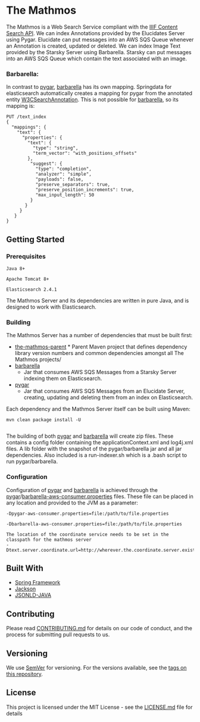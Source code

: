 # The Mathmos

The Mathmos is a Web Search Service compliant with the [IIIF Content Search API](http://iiif.io/api/search/1.0/). We can index Annotations provided by the Elucidates Server using Pygar. Elucidate can put messages into an AWS SQS Queue whenever an Annotation is created, updated or deleted.  We can index Image Text provided by the Starsky Server using Barbarella.  Starsky can put messages into an AWS SQS Queue which contain the text associated with an image. 

### Barbarella:
In contrast to [pygar](pygar), [barbarella](barbarella) has its own mapping. Springdata for elasticsearch automatically creates a mapping for pygar from the annotated entity [W3CSearchAnnotation](/pygar/src/main/java/com/digirati/pygar/W3CSearchAnnotation.java).  This is not possible for [barbarella](barbarella), so its  mapping is:
```
PUT /text_index
{
  "mappings": {
    "text": {
      "properties": {     
        "text": {
          "type": "string",
          "term_vector": "with_positions_offsets"
        },
         "suggest": {
           "type": "completion",
           "analyzer": "simple",
           "payloads": false,
           "preserve_separators": true,
           "preserve_position_increments": true,
           "max_input_length": 50
         }
       }
     }
   }
}
```
## Getting Started

### Prerequisites
```
Java 8+
```
```
Apache Tomcat 8+
```
```
Elasticsearch 2.4.1
``` 
The Mathmos Server and its dependencies are written in pure Java, and is designed to work with Elasticsearch.

### Building
The Mathmos Server has a number of dependencies that must be built first:
* [the-mathmos-parent](the-mathmos-parent/)
	  * Parent Maven project that defines dependency library version numbers and common dependencies amongst all The Mathmos projects/
* [barbarella](barbarella)
	* Jar that  consumes AWS SQS Messages from a Starsky Server indexing them on Elasticsearch.
* [pygar](pygar)
	 * Jar that consumes AWS SQS Messages from an Elucidate Server, creating, updating and deleting them from an index on Elasticsearch.
	 
Each dependency and the Mathmos Server itself can be built using Maven:
```
mvn clean package install -U
  
```
The building of both [pygar](pygar) and [barbarella](barbarella) will create zip files.  These contains a config folder containing the applicationContext.xml and log4j.xml files. A lib folder with the snapshot of the pygar/barbarella jar and all jar dependencies. Also included is a run-indexer.sh which is a .bash script to run pygar/barbarella.

### Configuration
Configuration of [pygar](pygar) and [barbarella](barbarella)  is achieved through the  [pygar](the-mathmos-config/pygar-aws-consumer.properties)/[barbarella-aws-consumer.properties](the-mathmos-config/pygar-aws-consumer.properties) files. These file can be placed in any location and provided to the JVM as a parameter:
```
-Dpygar-aws-consumer.properties=file:/path/to/file.properties
```
```
-Dbarbarella-aws-consumer.properties=file:/path/to/file.properties

The location of the coordinate service needs to be set in the classpath for the mathmos server
-Dtext.server.coordinate.url=http://wherever.the.coordinate.server.exists
```


## Built With

* [Spring Framework](https://projects.spring.io/spring-framework/)
* [Jackson](http://wiki.fasterxml.com/JacksonHome) 
* [JSONLD-JAVA](https://github.com/jsonld-java/jsonld-java)

## Contributing

Please read [CONTRIBUTING.md](CONTRIBUTING.md) for details on our code of conduct, and the process for submitting pull requests to us.

## Versioning

We use [SemVer](http://semver.org/) for versioning. For the versions available, see the [tags on this repository](https://github.com/digirati-co-uk/digirati-annotation-server/tags). 

## License

This project is licensed under the MIT License - see the [LICENSE.md](LICENSE) file for details
